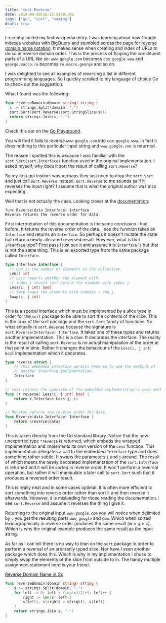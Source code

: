 ```yaml
---
title: "sort.Reverse"
date: 2019-04-30T15:11:51+01:00
tags: ["go", "sort", "naming"]
draft: true
---
```


I recently edited my first wikipedia entry. I was learning about how Google indexes websites with BigQuery and stumbled across the page for [reverse domain name notation](https://en.wikipedia.org/w/index.php?title=Reverse_domain_name_notation&action=submit). It makes sense when creating and index of URLs to do so in reverse domain order. This is the process of flipping the constituent parts of a URL like so: `www.google.com` becomes `com.google.www` and `george.macro.re` becomes `ro.macro.george` and so on.

I was delighted to see all examples of reversing a list in different programming languages. So I quickly scrolled to my language of choice Go to check out the suggestion.

What I found was the following:

```go
func reverseDomain(domain string) string {
  s := strings.Split(domain, ".")
  sort.Sort(sort.Reverse(sort.StringSlice(s)))
  return strings.Join(s, ".")
}
```

Check this out on the [Go Playground](https://play.golang.org/p/sX_vNSXU-Yn).

You will find it fails to reverse `www.google.com` into `com.google.www`. In fact it does nothing to this particular input string and `www.google.com` is returned.

The reason I spotted this is because I was familiar with the `sort.Sort(sort.Interface)` function used in the original implementation. I asked myself, why does it sort the result of calling `sort.Reverse`?

So my first gut instinct was perhaps they just need to drop the `sort.Sort` and just call `sort.Reverse` instead. `sort.Reverse` to me sounds as if it reverses the input right? I assume that is what the original author was also expecting.

Well that is not actually the case. Looking closer at the [documentation](https://golang.org/pkg/sort/#Reverse):

```
func Reverse(data Interface) Interface
Reverse returns the reverse order for data.
```

First interpretation of this documentation is the same conclusion I had before. It returns the reverse order of the data.
I see the function takes an `Interface` and returns an `Interface`. So perhaps it doesn't mutate the state but return a newly allocated reversed result. However, what is that `Interface` type? First pass I just see it and assume it is `interface{}` but that is not the same thing. This is an exported type from the same package called `Interface`.

```go
type Interface interface {
  // Len is the number of elements in the collection.
  Len() int
  // Less reports whether the element with
  // index i should sort before the element with index j.
  Less(i, j int) bool
  // Swap swaps the elements with indexes i and j.
  Swap(i, j int)
}
```

This is a special interface which must be implemented by a slice type in order for the `sort` package to be able to sort the contents of the slice. This is the crux of the sort package and the `sort.Sort` family of functions.
So what actually is `sort.Reverse` because the signature is `sort.Reverse(Interface) Interface`. It takes one of these types and returns another implementation. This is a clue. It decorates the interface. The reality is the result of calling `sort.Reverse` is no actual manipulation of the order at that point in time. Rather it changes the behaviour of the `Less(i, j int) bool` implementation which it decorates.

```go
type reverse struct {
	// This embedded Interface permits Reverse to use the methods of
	// another Interface implementation.
	Interface
}

// Less returns the opposite of the embedded implementation's Less method.
func (r reverse) Less(i, j int) bool {
	return r.Interface.Less(j, i)
}

// Reverse returns the reverse order for data.
func Reverse(data Interface) Interface {
	return &reverse{data}
}
```

This is taken directly from the Go standard library. Notice that the new unexported type `*reverse` is returned, which embeds the wrapped implementation and implements its own version of the `Less` function. This implementation delegates a call to the embedded `Interface` type and does something rather subtle. It swaps the parameters `i` and `j` around. The result of which means the newly decorated implementation of the `sort.Interface` is returned and it will be _sorted_ in reverse order. It won't perform a reversal operation, but rather it will manipulate a later call to `sort.Sort` such that it produces a reversed order result.

This is really neat and in some cases optimal. It is often more efficient to sort something into reverse order rather than sort it and then reverse it afterwards. However, it is misleading for those reading the documentation. I see `sort.Reverse` and assume it reverses the thing I give it.

Returning to the original input `www.google.com` you will notice when delimited by `.` you get the resulting parts `www`, `google` and `com`. Which when sorted lexicographically in reverse order produces the same result (w > g > c). Which is why the original example produces the same result as the input string.

As far as I can tell there is no way to lean on the `sort` package in order to perform a reversal of an arbitrarily typed slice. Nor have I seen another package which does this. Which is why in my implementation I chose to simply swap the elements of the slice from outside to in. The handy multiple assignment statement here is your friend.

[Reverse Domain Name in Go](https://en.wikipedia.org/wiki/Reverse_domain_name_notation#Go)

```go
func reverseDomain(domain string) string {
	s := strings.Split(domain, ".")
	for left := 0; left < (len(s)/2)+1; left++ {
		right := len(s)-left-1
		s[left], s[right] = s[right], s[left]
	}
	return strings.Join(s, ".")
}
```
